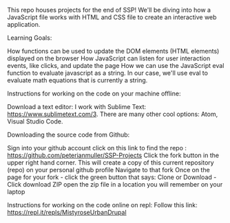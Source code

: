 This repo houses projects for the end of SSP! We'll be diving into how a JavaScript file works with HTML and CSS file to create an interactive web application.

Learning Goals:

How functions can be used to update the DOM elements (HTML elements) displayed on the browser
How JavaScript can listen for user interaction events, like clicks, and update the page
How we can use the JavaScript eval function to evaluate javascript as a string. In our case, we'll use eval to evaluate math equations that is currently a string.

Instructions for working on the code on your machine offline:

Download a text editor: I work with Sublime Text: https://www.sublimetext.com/3. There are many other cool options: Atom, Visual Studio Code.

Downloading the source code from Github:

Sign into your github account
click on this link to find the repo : https://github.com/peterianmuller/SSP-Projects
Click the fork button in the upper right hand corner. This will create a copy of this current repository (repo) on your personal github profile
Navigate to that fork
Once on the page for your fork - click the green button that says: Clone or Download - Click download ZIP
open the zip file in a location you will remember on your laptop

Instructions for working on the code online on repl:
Follow this link: https://repl.it/repls/MistyroseUrbanDrupal
